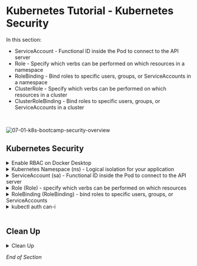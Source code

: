 # Kubernetes Tutorial - Kubernetes Security

 In this section:
- ServiceAccount - Functional ID inside the Pod to connect to the API server
- Role - Specify which verbs can be performed on which resources in a namespace
- RoleBinding - Bind roles to specific users, groups, or ServiceAccounts in a namespace
- ClusterRole -  Specify which verbs can be performed on which resources in a cluster
- ClusterRoleBinding - Bind roles to specific users, groups, or ServiceAccounts in a cluster
<br />

![07-01-k8s-bootcamp-security-overview](https://user-images.githubusercontent.com/18049790/142753738-acbde4b0-c02f-40f2-8e79-4030c7b3c5a2.jpg)
<br />

## Kubernetes Security

<details class="faq box"><summary>Enable RBAC on Docker Desktop</summary>
<p>

```bash
kubectl delete clusterrolebinding docker-for-desktop-binding
```

```bash
cat << EOF | kubectl apply -f -
apiVersion: rbac.authorization.k8s.io/v1
kind: ClusterRoleBinding
metadata:
  name: docker-for-desktop-binding
roleRef:
  apiGroup: rbac.authorization.k8s.io
  kind: ClusterRole
  name: cluster-admin
subjects:
- apiGroup: rbac.authorization.k8s.io
  kind: Group
  name: system:serviceaccounts:kube-system
EOF  
```

Notes:
* Docker Desktop has a `ClusterRoleBinding` called `[docker-for-desktop-binding](https://www.portainer.io/blog/docker-desktop-kubernetes-not-enforcing-rbac-rules)` that gives `cluster-admin` privileges to all ServiceAccounts
* This means that any Pod running on Docker Desktop has cluster-admin privileges


</p>
</details>

<details class="faq box"><summary>Kubernetes Namespace (ns) - Logical isolation for your application</summary>
<p>

```bash
kubectl create namespace ns-bootcamp-sec
kubectl config set-context --current --namespace=ns-bootcamp-sec
```

</p>
</details>

<details class="faq box"><summary>ServiceAccount (sa) - Functional ID inside the Pod to connect to the API server</summary>
<p>

![07-02-k8s-bootcamp-security-sa](https://user-images.githubusercontent.com/18049790/142753742-6f209245-f3e1-4316-ba9d-45cb92f415c2.jpg)

kubernetes.io bookmark: [Configure Service Accounts for Pods](https://kubernetes.io/docs/tasks/configure-pod-container/configure-service-account/)

```yaml
cat << EOF | kubectl apply -f -
apiVersion: v1
kind: ServiceAccount
metadata:
  name: my-service-account
imagePullSecrets:
- name: my-image-pull-secret
EOF
```  

Notes:
* ServiceAccounts are namespace scoped
* A default serviceAccount is automatically created for each namespace
* ServiceAccounts are nothing more than a way for an application to authenticate itself with the Kubernetes API server
* ServiceAccount use [JSON Web Tokens](https://jwt.io/introduction) (JWT) to authenticate with the Kubernetes API server
* A ServiceAccount can contain a list of imagePullSecrets
* This saves you from having to include the imagePullSecret with each Pod

</p>
</details>

<details class="faq box"><summary>Role (Role) - specify which verbs can be performed on which resources</summary>
<p>

![07-03-k8s-bootcamp-security-role](https://user-images.githubusercontent.com/18049790/142753743-f17b0b0c-ba14-4555-bfe5-58e0c756a917.jpg)

```yaml
cat << EOF | kubectl apply -f -
apiVersion: rbac.authorization.k8s.io/v1
kind: Role
metadata:
  name: my-role
rules:
- apiGroups: [""]                    
  verbs: ["get", "list"]             
  resources: ["services"] 
EOF
```  

Notes:
* Roles are namespaced, if the namespace is omitted, the current namespace is used
* Services are resources in the core apiGroup, which has no name - hence the “”
* Getting individual Services by name and listing all of them is allowed
* This rule pertains to services, the plural name must be used

</p>
</details>

<details class="faq box"><summary>RoleBinding (RoleBinding) - bind roles to specific users, groups, or ServiceAccounts</summary>
<p>

![07-04-k8s-bootcamp-security-rolebinding](https://user-images.githubusercontent.com/18049790/142753744-898263f4-11e0-4850-83bf-caa83382aa5a.jpg)

```yaml
cat << EOF | kubectl apply -f -
apiVersion: rbac.authorization.k8s.io/v1
kind: RoleBinding
metadata:
  creationTimestamp: null
  name: my-rolebinding
roleRef:
  apiGroup: rbac.authorization.k8s.io
  kind: Role
  name: my-role
subjects:
- kind: ServiceAccount
  name: my-service-account  
EOF
```  

Notes: 
* This RoleBinding references the `my-role` Role
* And binds it to the `my-service-account` ServiceAccount 

</p>
</details>

<details class="faq box"><summary>kubectl auth can-i</summary>
<p>

```bash
kubectl describe role my-role
```

```console
Name:         my-role
Labels:       <none>
Annotations:  <none>
PolicyRule:
  Resources  Non-Resource URLs  Resource Names  Verbs
  ---------  -----------------  --------------  -----
  services   []                 []              [get list]
```

```bash
kubectl run service-pod --image=nginx --port=80  --labels="tier=web"
kubectl expose pod service-pod --port=8080 --target-port=80 --name=my-service
```

```bash
# Check the permission of the service account: my-service-account 
kubectl auth can-i --list --as=system:serviceaccount:ns-bootcamp-sec:my-service-account
```

```console
Resources                                       Non-Resource URLs                     Resource Names   Verbs
*.*                                             []                                    []               [*]
                                                [*]                                   []               [*]
selfsubjectaccessreviews.authorization.k8s.io   []                                    []               [create]
selfsubjectrulesreviews.authorization.k8s.io    []                                    []               [create]
services                                        []                                    []               [get list] #👈👈👈
                                                [/.well-known/openid-configuration]   []               [get]
                                                [/api/*]                              []               [get]
                                                [/api]                                []               [get]
                                                [/apis/*]                             []               [get]
                                                [/apis]                               []               [get]
                                                [/healthz]                            []               [get]
                                                [/healthz]                            []               [get]
                                                [/livez]                              []               [get]
                                                [/livez]                              []               [get]
                                                [/openapi/*]                          []               [get]
                                                [/openapi]                            []               [get]
                                                [/openid/v1/jwks]                     []               [get]
                                                [/readyz]                             []               [get]
                                                [/readyz]                             []               [get]
                                                [/version/]                           []               [get]
                                                [/version/]                           []               [get]
                                                [/version]                            []               [get]
                                                [/version]                            []               [get]
```


```bash
kubectl auth can-i get services --as=system:serviceaccount:ns-bootcamp-sec:my-service-account
```

```console
yes
```

</p>
</details>
<br />


## Clean Up

<details class="faq box"><summary>Clean Up</summary>
<p>

```bash
cd
yes | rm -R ~/ckad/
kubectl delete ns ns-bootcamp-sec
kubectl delete sa my-serviceaccount
```

</p>
</details>

_End of Section_
